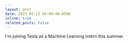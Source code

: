 ```yaml
---
layout: post
date: 2023-05-13 09:00:00-0500
inline: true
related_posts: false
---
```


I'm joining Tesla as a Machine Learning Intern this summer.